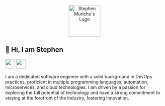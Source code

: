 <div align="center">
  <img src="https://res.cloudinary.com/murste/image/upload/v1698907632/stevolve_x8ioeu.png" alt="Stephen Murichu's Logo" width="100" />
</div>

<h2>👋 Hi, I am Stephen</h2>

[<img height="30" src="https://res.cloudinary.com/murste/image/upload/v1699438733/icons/twitter_brw3ui.png">](https://www.linkedin.com/in/stephen-murichu-034990210/)
[<img height="30" src="https://res.cloudinary.com/murste/image/upload/v1699438280/icons/twitter_eorpwk.png">](https://twitter.com/Stephen_Murichu)

<p>
  I am a dedicated software engineer with a solid background in DevOps practices, proficient in multiple programming languages, automation, microservices, and cloud technologies. I am driven by a passion for exploring the full potential of technology and have a strong commitment to staying at the forefront of the industry, fostering innovation.
</p>
